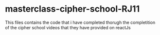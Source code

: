 # masterclass-cipher-school-RJ11

This files contains the code that i have completed thorugh the completition of the cipher school videos that they have provided on reactJs
